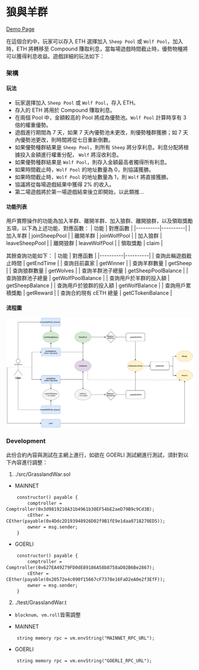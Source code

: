 # 狼與羊群
[Demo Page](https://scwang1994.github.io/Grassland-War/#/)

在這個合約中，玩家可以存入 ETH 選擇加入 `Sheep Pool` 或 `Wolf Pool`，加入時，ETH 將轉移至 Compound 賺取利息，當每場遊戲時間截止時，優勢物種將可以獲得利息收益。遊戲詳細的玩法如下：

### 架構

#### 玩法
* 玩家選擇加入 `Sheep Pool` 或 `Wolf Pool`，存入 ETH。
* 存入的 ETH 將用於 Compound 賺取利息。
* 在兩個 Pool 中，金額較高的 Pool 將成為優勢池。`Wolf Pool` 計算時享有 3 倍的權重優勢。
* 遊戲進行期間為 7 天，如果 7 天內優勢池未更改，則優勢種群獲勝；如 7 天內優勢池更改，則時間將從七日重新倒數。
* 如果優勢種群結果是 `Sheep Pool`，則所有 `Sheep` 將分享利息。利息分配將根據投入金額進行權重分配， `Wolf` 將沒收利息。
* 如果優勢種群結果是 `Wolf Pool`，則存入金額最高者獨得所有利息。
* 如果時間截止時，`Wolf Pool` 的地址數量為 0，則協議獲勝。
* 如果時間截止時，`Wolf Pool` 的地址數量為 1，則 `Wolf` 將直接獲勝。
* 協議將從每場遊戲結果中獲得 2% 的收入。
* 第二場遊戲將於第一場遊戲結束後立即開始，以此類推...

#### 功能列表
用戶實際操作的功能為加入羊群、離開羊群、加入狼群、離開狼群，以及領取獎勵五項，以下為上述功能、對應函數：
| 功能 | 對應函數 | 
|----------|----------|
| 加入羊群    | joinSheepPool  | 
| 離開羊群    | joinWolfPool  | 
| 加入狼群    | leaveSheepPool  | 
| 離開狼群    | leaveWolfPool  | 
| 領取獎勵    | claim  | 

其餘查詢功能如下：
| 功能 | 對應函數 | 
|----------|----------|
| 查詢此輪遊戲截止時間    | getEndTime  | 
| 查詢目前贏家    | getWinner  | 
| 查詢羊群數量    | getSheep  | 
| 查詢狼群數量    | getWolves  | 
| 查詢羊群池子總量    | getSheepPoolBalance  | 
| 查詢狼群池子總量    | getWolfPoolBalance  | 
| 查詢用戶於羊群的投入額    | getSheepBalance  | 
| 查詢用戶於狼群的投入額    | getWolfBalance  | 
| 查詢用戶累積獎勵    | getReward  | 
| 查詢合約現有 cETH 總量    | getCTokenBalance  | 

#### 流程圖
![FlowChart](https://github.com/scwang1994/Grassland-War/blob/1034ec925199df6a364d622c861b7569b87de2ca/Grassland-War.png)

### Development
此份合約內容與測試在主網上進行，如欲在 GOERLI 測試網進行測試，須針對以下內容進行調整：

1. ./src/GrasslandWar.sol
* MAINNET
```solidity
    constructor() payable {
        comptroller = Comptroller(0x3d9819210A31b4961b30EF54bE2aeD79B9c9Cd3B);
        cEther = CEther(payable(0x4Ddc2D193948926D02f9B1fE9e1daa0718270ED5));
        owner = msg.sender;
    }
```
    
* GOERLI

```solidity
    constructor() payable {
        comptroller = Comptroller(0x627EA49279FD0dE89186A58b8758aD02B6Be2867);
        cEther = CEther(payable(0x20572e4c090f15667cF7378e16FaD2eA0e2f3EfF));
        owner = msg.sender;
    }
```
2. ./test/GrasslandWar.t

* `blocknum`、`vm.roll`皆需調整
 
* MAINNET
``` solidity
    string memory rpc = vm.envString("MAINNET_RPC_URL");
```
    
* GOERLI
```solidity
    string memory rpc = vm.envString("GOERLI_RPC_URL");
```
